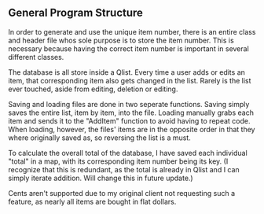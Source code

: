 ## General Program Structure

In order to generate and use the unique item number, there is an entire class and header file whos sole purpose is 
to store the item number. This is necessary because having the correct item number is important in several different classes.

The database is all store inside a Qlist. Every time a user adds or edits an item, that corresponding item also gets
changed in the list. Rarely is the list ever touched, aside from editing, deletion or editing.

Saving and loading files are done in two seperate functions. Saving simply saves the entire list, item by item, into the file.
Loading manually grabs each item and sends it to the "AddItem" function to avoid having to repeat code. When loading, however,
the files' items are in the opposite order in that they where originally saved as, so reversing the list is a must.

To calculate the overall total of the database, I have saved each individual "total" in a map, with its corresponding item number being its key.
(I recognize that this is redundant, as the total is already in Qlist and I can simply iterate addition. Will change this in future update.)

Cents aren't supported due to my original client not requesting such a feature, as nearly all items are bought in flat dollars.
